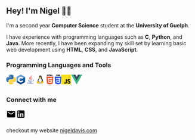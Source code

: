 ## Hey! I'm Nigel 👋🏼

I'm a second year **Computer Science** student at the **University of Guelph**.

I have experience with programming languages such as **C**, **Python**, and **Java**. More recently, I have been expanding my skill set by learning basic web development using **HTML**, **CSS**, and **JavaScript**.

### Programming Languages and Tools

<img align="left" alt="Python" height="26px" src="https://raw.githubusercontent.com/ngeldvis/ngeldvis/main/rsc/imgs/python.png">
<img align="left" alt="C (Programming Language)" height="26px" src="https://raw.githubusercontent.com/ngeldvis/ngeldvis/main/rsc/imgs/c.png">
<img align="left" alt="Java" height="26px" src="https://raw.githubusercontent.com/ngeldvis/ngeldvis/main/rsc/imgs/java.png">
<img align="left" alt="Linux" height="26px" src="https://raw.githubusercontent.com/ngeldvis/ngeldvis/main/rsc/imgs/linux.png">
<img align="left" alt="HTML" height="26px" src="https://raw.githubusercontent.com/ngeldvis/ngeldvis/main/rsc/imgs/html.png">
<img align="left" alt="CSS" height="26px" src="https://raw.githubusercontent.com/ngeldvis/ngeldvis/main/rsc/imgs/css.svg">
<img align="left" alt="JavaScript" height="26px" src="https://raw.githubusercontent.com/ngeldvis/ngeldvis/main/rsc/imgs/javascript.png">
<img align="left" alt="Vue" height="26px" src="https://raw.githubusercontent.com/ngeldvis/ngeldvis/main/rsc/imgs/vue.png">

<br />
<br />

### Connect with me

[<img align="left" alt="Email" height="26px" src="https://raw.githubusercontent.com/ngeldvis/ngeldvis/169a9da38a95dfbab5a66990a9e2e0b8b70e407c/rsc/icons/email.svg">][email]
[<img align="left" alt="LinkedIn" height="26px" src="https://raw.githubusercontent.com/ngeldvis/ngeldvis/169a9da38a95dfbab5a66990a9e2e0b8b70e407c/rsc/icons/linkedin.svg">][linkedin]

<br />
<br />

checkout my website [nigeldavis.com][website]

[website]: https://www.nigeldavis.com
[linkedin]: https://www.linkedin.com/in/ngeldvis/
[email]: mailto:ngeldvis@gmail.com
